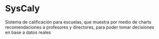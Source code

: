 # SysCaly
Sistema de calificación para escuelas, que muestra por medio de charts recomendaciones a profesores y directores, para poder tomar decisiones en base a datos reales  
